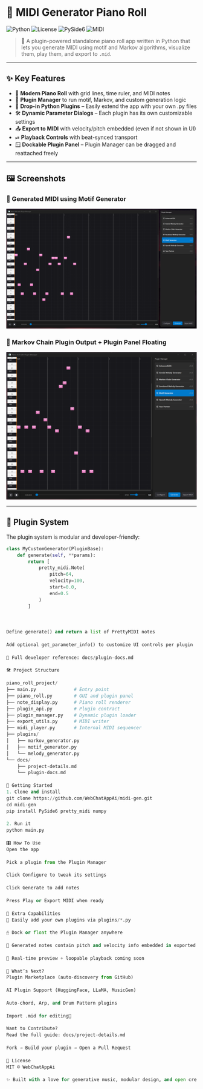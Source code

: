 # 🎹 MIDI Generator Piano Roll

![Python](https://img.shields.io/badge/Python-3.8%2B-blue?style=flat-square)
![License](https://img.shields.io/github/license/WebChatAppAi/midi-gen?style=flat-square)
![PySide6](https://img.shields.io/badge/GUI-PySide6-green?style=flat-square)
![MIDI](https://img.shields.io/badge/MIDI-pretty__midi-orange?style=flat-square)

> 🎼 A plugin-powered standalone piano roll app written in Python that lets you generate MIDI using motif and Markov algorithms, visualize them, play them, and export to `.mid`.

---

## ✨ Key Features

- 🎹 **Modern Piano Roll** with grid lines, time ruler, and MIDI notes
- 🧩 **Plugin Manager** to run motif, Markov, and custom generation logic
- 🔌 **Drop-in Python Plugins** – Easily extend the app with your own .py files
- 🛠️ **Dynamic Parameter Dialogs** – Each plugin has its own customizable settings
- 📤 **Export to MIDI** with velocity/pitch embedded (even if not shown in UI)
- ⏯ **Playback Controls** with beat-synced transport
- 🪟 **Dockable Plugin Panel** – Plugin Manager can be dragged and reattached freely

---

## 🖼️ Screenshots

### 🎼 Generated MIDI using Motif Generator  
![Piano Roll Screenshot 1](./image1.png)

### 🧠 Markov Chain Plugin Output + Plugin Panel Floating  
![Piano Roll Screenshot 2](./image2.png)

---

## 🧩 Plugin System

The plugin system is modular and developer-friendly:

```python
class MyCustomGenerator(PluginBase):
    def generate(self, **params):
        return [
            pretty_midi.Note(
                pitch=64,
                velocity=100,
                start=0.0,
                end=0.5
            )
        ]



Define generate() and return a list of PrettyMIDI notes

Add optional get_parameter_info() to customize UI controls per plugin

📖 Full developer reference: docs/plugin-docs.md

🛠️ Project Structure

piano_roll_project/
├── main.py              # Entry point
├── piano_roll.py        # GUI and plugin panel
├── note_display.py      # Piano roll renderer
├── plugin_api.py        # Plugin contract
├── plugin_manager.py    # Dynamic plugin loader
├── export_utils.py      # MIDI writer
├── midi_player.py       # Internal MIDI sequencer
├── plugins/
│   ├── markov_generator.py
│   ├── motif_generator.py
│   └── melody_generator.py
└── docs/
    ├── project-details.md
    └── plugin-docs.md

🚀 Getting Started
1. Clone and install
git clone https://github.com/WebChatAppAi/midi-gen.git
cd midi-gen
pip install PySide6 pretty_midi numpy

2. Run it
python main.py

🎛 How To Use
Open the app

Pick a plugin from the Plugin Manager

Click Configure to tweak its settings

Click Generate to add notes

Press Play or Export MIDI when ready

💎 Extra Capabilities
🧩 Easily add your own plugins via plugins/*.py

🖱 Dock or float the Plugin Manager anywhere

🎼 Generated notes contain pitch and velocity info embedded in exported .mid

🔄 Real-time preview + loopable playback coming soon

🌟 What’s Next?
Plugin Marketplace (auto-discovery from GitHub)

AI Plugin Support (HuggingFace, LLaMA, MusicGen)

Auto-chord, Arp, and Drum Pattern plugins

Import .mid for editing🧠

Want to Contribute?
Read the full guide: docs/project-details.md

Fork → Build your plugin → Open a Pull Request

📄 License
MIT © WebChatAppAi

✨ Built with a love for generative music, modular design, and open creativity.
